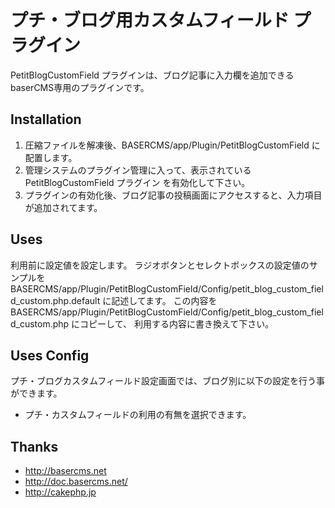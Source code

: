 # プチ・ブログ用カスタムフィールド プラグイン #

PetitBlogCustomField プラグインは、ブログ記事に入力欄を追加できるbaserCMS専用のプラグインです。


## Installation ##

1. 圧縮ファイルを解凍後、BASERCMS/app/Plugin/PetitBlogCustomField に配置します。
2. 管理システムのプラグイン管理に入って、表示されている PetitBlogCustomField プラグイン を有効化して下さい。
3. プラグインの有効化後、ブログ記事の投稿画面にアクセスすると、入力項目が追加されてます。


## Uses ##

利用前に設定値を設定します。
ラジオボタンとセレクトボックスの設定値のサンプルを
BASERCMS/app/Plugin/PetitBlogCustomField/Config/petit_blog_custom_field_custom.php.default に記述してます。
この内容を
BASERCMS/app/Plugin/PetitBlogCustomField/Config/petit_blog_custom_field_custom.php にコピーして、
利用する内容に書き換えて下さい。


## Uses Config ##

プチ・ブログカスタムフィールド設定画面では、ブログ別に以下の設定を行う事ができます。

* プチ・カスタムフィールドの利用の有無を選択できます。


## Thanks ##

- http://basercms.net
- http://doc.basercms.net/
- http://cakephp.jp
